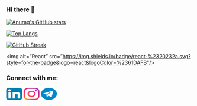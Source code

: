 ### Hi there 👋
[![Anurag's GitHub stats](https://github-readme-stats.vercel.app/api?username=behzad-rabiei&show_icons=true&theme=tokyonight)](https://github.com/anuraghazra/github-readme-stats)

[![Top Langs](https://github-readme-stats.vercel.app/api/top-langs/?username=behzad-rabiei&show_icons=true&theme=tokyonight&layout=compact)](https://github.com/anuraghazra/github-readme-stats)

[![GitHub Streak](https://github-readme-streak-stats.herokuapp.com/?user=behzad-rabiei&theme=tokyonight_duo)](https://git.io/streak-stats)

<img alt=”React” src=”https://img.shields.io/badge/react-%2320232a.svg?style=for-the-badge&logo=react&logoColor=%2361DAFB"/>


<h3 align="left">Connect with me:</h3>
<p align="left">
<a href="https://www.linkedin.com/in/behzad-rabiei" target="_blank"><img align="center" src="https://raw.githubusercontent.com/Behzad-Rabiei/behzad-rabiei/main/images/linkedin.svg" alt="" height="33" width="43" /></a>
<a href="https://www.instagram.com/behzad_rabiei/" target="_blank"><img align="center" src="https://raw.githubusercontent.com/Behzad-Rabiei/behzad-rabiei/main/images/instagram.svg" alt="" height="33" width="43" /></a>
<a href="https://t.me/Behzad_Rabiei" target="_blank"><img align="center" src="https://raw.githubusercontent.com/Behzad-Rabiei/behzad-rabiei/main/images/telegram.svg" alt="" height="33" width="43" /></a>


<!--
**Behzad-Rabiei/behzad-rabiei** is a ✨ _special_ ✨ repository because its `README.md` (this file) appears on your GitHub profile.

Here are some ideas to get you started:

- 🔭 I’m currently working on ...
- 🌱 I’m currently learning ...
- 👯 I’m looking to collaborate on ...
- 🤔 I’m looking for help with ...
- 💬 Ask me about ...
- 📫 How to reach me: ...
- 😄 Pronouns: ...
- ⚡ Fun fact: ...
-->
